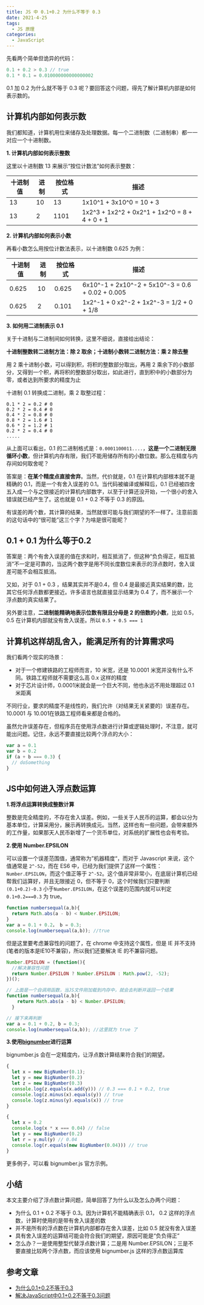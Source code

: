 ```yaml
---
title: JS 中 0.1+0.2 为什么不等于 0.3
date: 2021-4-25
tags:
  - JS 原理
categories:
  - JavaScript
---
```


先看两个简单但诡异的代码：



```js
0.1 + 0.2 > 0.3 // true
0.1 * 0.1 = 0.010000000000000002
```



0.1 加 0.2 为什么就不等于 0.3 呢？要回答这个问题，得先了解计算机内部是如何表示数的。



## 计算机内部如何表示数



我们都知道，计算机用位来储存及处理数据。每一个二进制数（二进制串）都一一对应一个十进制数。



**1. 计算机内部如何表示整数**



这里以十进制数 13 来展示“按位计数法”如何表示整数：



| **十进制值** | **进制** | **按位格式** | **描述**                                      |
| ------------ | -------- | ------------ | --------------------------------------------- |
| 13           | 10       | 13           | 1x10^1 + 3x10^0 = 10 + 3                      |
| 13           | 2        | 1101         | 1x2^3 + 1x2^2 + 0x2^1 + 1x2^0 = 8 + 4 + 0 + 1 |



**2. 计算机内部如何表示小数**



再看小数怎么用按位计数法表示，以十进制数 0.625 为例：



| **十进制值** | **进制** | **按位格式** | **描述**                                         |
| ------------ | -------- | ------------ | ------------------------------------------------ |
| 0.625        | 10       | 0.625        | 6x10^-1 + 2x10^-2 + 5x10^-3 = 0.6 + 0.02 + 0.005 |
| 0.625        | 2        | 0.101        | 1x2^-1 + 0 x2^-2 + 1x2^-3 = 1/2 + 0 + 1/8        |



**3. 如何用二进制表示 0.1**



关于十进制与二进制间如何转换，这里不细说，直接给出结论：



**十进制整数转二进制方法：除 2 取余；十进制小数转二进制方法：乘 2 除去整**



用 2 乘十进制小数，可以得到积，将积的整数部分取出，再用 2 乘余下的小数部分，又得到一个积，再将积的整数部分取出，如此进行，直到积中的小数部分为零，或者达到所要求的精度为止



十进制 0.1 转换成二进制，乘 2 取整过程：



```
0.1 * 2 = 0.2 # 0
0.2 * 2 = 0.4 # 0
0.4 * 2 = 0.8 # 0
0.8 * 2 = 1.6 # 1
0.6 * 2 = 1.2 # 1
0.2 * 2 = 0.4 # 0
.....
```



从上面可以看出，0.1 的二进制格式是：`0.0001100011....`，**这是一个二进制无限循环小数**，但计算机内存有限，我们不能用储存所有的小数位数。那么在精度与内存间如何取舍呢？



答案是：**在某个精度点直接舍弃**。当然，代价就是，0.1 在计算机内部根本就不是精确的 0.1，而是一个有舍入误差的 0.1。当代码被编译或解释后，0.1 已经被四舍五入成一个与之很接近的计算机内部数字，以至于计算还没开始，一个很小的舍入错误就已经产生了。这也就是 0.1 + 0.2 不等于 0.3 的原因。



有误差的两个数，其计算的结果，当然就很可能与我们期望的不一样了。注意前面的这句话中的“很可能”这三个字？为啥是很可能昵？



## 0.1 + 0.1 为什么等于0.2



答案是：两个有舍入误差的值在求和时，相互抵消了，但这种“负负得正，相互抵消”不一定是可靠的，当这两个数字是用不同长度数位来表示的浮点数时，舍入误差可能不会相互抵消。



又如，对于 0.1 + 0.3 ，结果其实并不是0.4，但 0.4 是最接近真实结果的数，比其它任何浮点数都更接近。许多语言也就直接显示结果为 0.4 了，而不展示一个浮点数的真实结果了。



另外要注意，**二进制能精确地表示位数有限且分母是 2 的倍数的小数**，比如 0.5，0.5 在计算机内部就没有舍入误差。所以 `0.5 + 0.5 === 1`



## 计算机这样胡乱舍入，能满足所有的计算需求吗



我们看两个现实的场景：



- 对于一个修建铁路的工程师而言，10 米宽，还是 10.0001 米宽并没有什么不同。铁路工程师就不需要这么高 0.x 这样的精度
- 对于芯片设计师，0.0001米就会是一个巨大不同，他也永远不用处理超过 0.1 米距离



不同行业，要求的精度不是线性的，我们允许（对结果无关紧要的）误差存在。10.0001 与 10.001在铁路工程师看来都是合格的。



虽然允许误差存在，但程序员在使用浮点数进行计算或逻辑处理时，不注意，就可能出问题。记住，永远不要直接比较两个浮点的大小：



```js
var a = 0.1
var b = 0.2
if (a + b === 0.3) {
  // doSomething
}
```



## JS中如何进入浮点数运算



**1.将浮点运算转换成整数计算**



整数是完全精度的，不存在舍入误差。例如，一些关于人民币的运算，都会以分为基本单位，计算采用分，展示再转换成元。当然，这样也有一些问题，会带来额外的工作量，如果那天人民币新增了一个货币单位，对系统的扩展性也会有考验。



**2.使用 Number.EPSILON**



可以设置一个误差范围值，通常称为”机器精度“，而对于 Javascript 来说，这个值通常是 `2^-52`，而在 ES6 中，已经为我们提供了这样一个属性：`Number.EPSILON`，而这个值正等于 `2^-52`。这个值非常非常小，在底层计算机已经帮我们运算好，并且无限接近 0，但不等于 0，这个时候我们只要判断 `(0.1+0.2)-0.3` 小于`Number.EPSILON`，在这个误差的范围内就可以判定 `0.1+0.2===0.3` 为 true。



```js
function numbersequal(a,b){
  return Math.abs(a - b) < Number.EPSILON;
} 
var a = 0.1 + 0.2， b = 0.3;
console.log(numbersequal(a,b)); //true
```



但是这里要考虑兼容性的问题了，在 chrome 中支持这个属性，但是 IE 并不支持(笔者的版本是IE10不兼容)，所以我们还要解决 IE 的不兼容问题。



```js
Number.EPSILON = (function(){
  //解决兼容性问题
  return Number.EPSILON ? Number.EPSILON : Math.pow(2, -52);
})();

// 上面是一个自调用函数，当JS文件刚加载到内存中，就会去判断并返回一个结果
function numbersequal(a,b){ 
    return Math.abs(a - b) < Number.EPSILON;
  }

// 接下来再判断
var a = 0.1 + 0.2, b = 0.3;
console.log(numbersequal(a,b)); //这里就为 true 了
```



**3.使用**[**bignumber**](https://github.com/MikeMcl/bignumber.js)**进行运算**



bignumber.js 会在一定精度内，让浮点数计算结果符合我们的期望。



```js
{
  let x = new BigNumber(0.1);
  let y = new BigNumber(0.2)
  let z = new BigNumber(0.3)
  console.log(z.equals(x.add(y))) // 0.3 === 0.1 + 0.2, true
  console.log(z.minus(x).equals(y)) // true
  console.log(z.minus(y).equals(x)) // true
}
```



```js
{
  let x = 0.2
  console.log(x * x === 0.04) // false
  let y = new BigNumber(0.2)
  let r = y.mul(y) // 0.04
  console.log(r.equals(new BigNumber(0.04))) // true
}
```



更多例子，可以看 bignumber.js 官方示例。



## 小结



本文主要介绍了浮点数计算问题，简单回答了为什么以及怎么办两个问题：



- 为什么 0.1 + 0.2 不等于 0.3。因为计算机不能精确表示 0.1， 0.2 这样的浮点数，计算时使用的是带有舍入误差的数
- 并不是所有的浮点数在计算机内部都存在舍入误差，比如 0.5 就没有舍入误差
- 具有舍入误差的运算结可能会符合我们的期望，原因可能是“负负得正”
- 怎么办？一是使用整型代替浮点数计算；二是用 Number.EPSILON；三是不要直接比较两个浮点数，而应该使用 bignumber.js 这样的浮点数运算库



## 参考文章



- [为什么0.1+0.2不等于0.3](https://u3xyz.com/detail/28)
- [解决JavaScript中0.1+0.2不等于0.3问题](https://www.jb51.net/article/149384.htm)